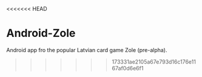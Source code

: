 <<<<<<< HEAD

Android-Zole
============

Android app fro the popular Latvian card game Zole (pre-alpha).
>>>>>>> 173331ae2105a67e793d16c176e1167af0d6e6f1
